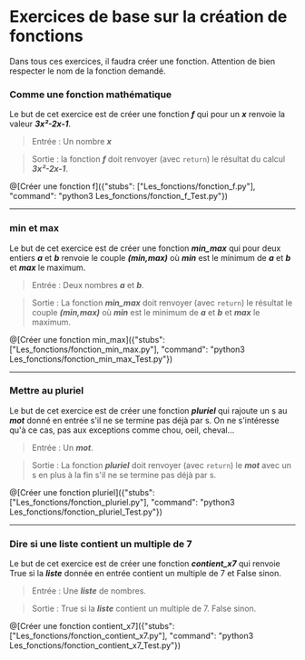 # Exercices de base sur la création de fonctions

Dans tous ces exercices, il faudra créer une fonction. Attention de bien respecter le nom de la fonction demandé.

### Comme une fonction mathématique

Le but de cet exercice est de créer une fonction ***f*** qui pour un ***x*** renvoie la valeur ***3x²-2x-1***.

> Entrée : Un nombre ***x***

> Sortie : la fonction ***f*** doit renvoyer (avec `return`) le résultat du calcul ***3x²-2x-1***.

@[Créer une fonction f]({"stubs": ["Les_fonctions/fonction_f.py"], "command": "python3 Les_fonctions/fonction_f_Test.py"})

---

### min et max

Le but de cet exercice est de créer une fonction ***min_max*** qui pour deux entiers ***a*** et ***b*** renvoie le couple ***(min,max)*** où ***min*** est le minimum de ***a*** et ***b*** et ***max*** le maximum.

> Entrée : Deux nombres ***a*** et ***b***.

> Sortie : La fonction ***min_max*** doit renvoyer (avec `return`) le résultat le couple ***(min,max)*** où ***min*** est le minimum de ***a*** et ***b*** et ***max*** le maximum.

@[Créer une fonction min_max]({"stubs": ["Les_fonctions/fonction_min_max.py"], "command": "python3 Les_fonctions/fonction_min_max_Test.py"})

---

### Mettre au pluriel

Le but de cet exercice est de créer une fonction ***pluriel*** qui rajoute un s au ***mot*** donné en entrée s'il ne se termine pas déjà par s. On ne s'intéresse qu'à ce cas, pas aux exceptions comme chou, oeil, cheval...

> Entrée : Un ***mot***.

> Sortie : La fonction ***pluriel*** doit renvoyer (avec `return`) le ***mot*** avec un s en plus à la fin s'il ne se termine pas déjà par s. 

@[Créer une fonction pluriel]({"stubs": ["Les_fonctions/fonction_pluriel.py"], "command": "python3 Les_fonctions/fonction_pluriel_Test.py"})

---

### Dire si une liste contient un multiple de 7

Le but de cet exercice est de créer une fonction ***contient_x7*** qui renvoie True si la ***liste*** donnée en entrée contient un multiple de 7 et False sinon.

> Entrée : Une ***liste*** de nombres.

> Sortie : True si la ***liste*** contient un multiple de 7. False sinon.

@[Créer une fonction contient_x7]({"stubs": ["Les_fonctions/fonction_contient_x7.py"], "command": "python3 Les_fonctions/fonction_contient_x7_Test.py"})

